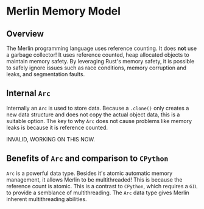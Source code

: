 # Merlin Memory Model

## Overview
The Merlin programming language uses reference counting. It does **not** use a garbage collector! It uses reference counted, heap allocated objects to maintain memory safety. By leveraging Rust's memory safety, it is possible to safely ignore issues such as race conditions, memory corruption and leaks, and segmentation faults.

## Internal `Arc`
Internally an `Arc` is used to store data. Because a `.clone()` only creates a new data structure and does not copy the actual object data, this is a suitable option. The key to why `Arc` does not cause problems like memory leaks is because it is reference counted.

INVALID, WORKING ON THIS NOW.
## Benefits of `Arc` and comparison to `CPython`
`Arc` is a powerful data type. Besides it's atomic automatic memory management, it allows Merlin to be multithreaded! This is because the reference count is atomic. This is a contrast to `CPython`, which requires a `GIL` to provide a semblance of multithreading. The `Arc` data type gives Merlin inherent multithreading abilities. 